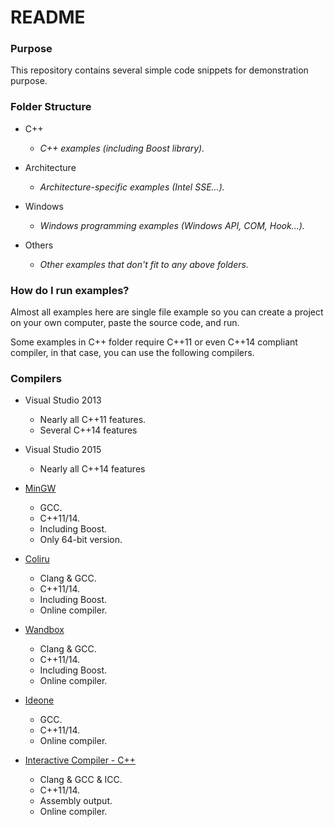 # README #


### Purpose ###

This repository contains several simple code snippets for demonstration purpose.


### Folder Structure ###

* C++
    * *C++ examples (including Boost library).*

* Architecture
    * *Architecture-specific examples (Intel SSE...).*

* Windows
    * *Windows programming examples (Windows API, COM, Hook...).*

* Others
    * *Other examples that don't fit to any above folders.*

### How do I run examples? ###

Almost all examples here are single file example so you can create a project on your own computer, paste the source code, and run.

Some examples in C++ folder require C++11 or even C++14 compliant compiler, in that case, you can use the following compilers.

### Compilers ###

* Visual Studio 2013
    * Nearly all C++11 features.
    * Several C++14 features

* Visual Studio 2015
    * Nearly all C++14 features

* [MinGW](http://nuwen.net/mingw.html)
    * GCC.
    * C++11/14.
    * Including Boost.
    * Only 64-bit version.

* [Coliru](http://coliru.stacked-crooked.com/)
    * Clang & GCC.
    * C++11/14.
    * Including Boost.
    * Online compiler.

* [Wandbox](http://melpon.org/wandbox/)
    * Clang & GCC.
    * C++11/14.
    * Including Boost.
    * Online compiler.

* [Ideone](http://ideone.com/)
    * GCC.
    * C++11/14.
    * Online compiler.

* [Interactive Compiler - C++](http://gcc.godbolt.org/)
    * Clang & GCC & ICC.
    * C++11/14.
    * Assembly output.
    * Online compiler.